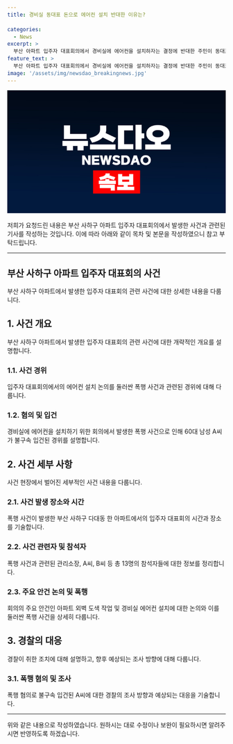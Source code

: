 ```yaml
---
title: 경비실 동대표 돈으로 에어컨 설치 반대한 이유는?

categories:
  - News
excerpt: >
  부산 아파트 입주자 대표회의에서 경비실에 에어컨을 설치하자는 결정에 반대한 주민이 동대표를 폭행해 경찰에 수사를 받고 있다. 폭행 혐의로 60대 남성 A씨가 불구속 입건됐으며, 동대표를 주먹으로 때린 혐의를 받고 있다. 주민 A씨는 술에 취한 상태에서 경비실 에어컨 설치와 외벽 도색에 불만을 제기하며 욕설을 퍼부었고, 이에 저항하던 동대표인 B씨가 폭행을 당했다. 경찰은 B씨가 진단서를 제출하면 A씨에 대한 상해 혐의로 변경될 수 있다고 밝혔다.
feature_text: >
  부산 아파트 입주자 대표회의에서 경비실에 에어컨을 설치하자는 결정에 반대한 주민이 동대표를 폭행해 경찰에 수사를 받고 있다. 폭행 혐의로 60대 남성 A씨가 불구속 입건됐으며, 동대표를 주먹으로 때린 혐의를 받고 있다. 주민 A씨는 술에 취한 상태에서 경비실 에어컨 설치와 외벽 도색에 불만을 제기하며 욕설을 퍼부었고, 이에 저항하던 동대표인 B씨가 폭행을 당했다. 경찰은 B씨가 진단서를 제출하면 A씨에 대한 상해 혐의로 변경될 수 있다고 밝혔다.
image: '/assets/img/newsdao_breakingnews.jpg'
---
```


<p><img src="/assets/img/newsdao_breakingnews.jpg" alt="firstkoreanews 속보" /></p>

<p>저희가 요청드린 내용은 부산 사하구 아파트 입주자 대표회의에서 발생한 사건과 관련된 기사를 작성하는 것입니다. 이에 따라 아래와 같이 목차 및 본문을 작성하였으니 참고 부탁드립니다.</p>

<hr />

<h2 data-ke-size="size26">부산 사하구 아파트 입주자 대표회의 사건</h2>

<p data-ke-size="size16">부산 사하구 아파트에서 발생한 입주자 대표회의 관련 사건에 대한 상세한 내용을 다룹니다.</p>

<h2>1. 사건 개요</h2>

<p data-ke-size="size16">부산 사하구 아파트에서 발생한 입주자 대표회의 관련 사건에 대한 개략적인 개요를 설명합니다.</p>

<h3>1.1. 사건 경위</h3>

<p data-ke-size="size16">입주자 대표회의에서의 에어컨 설치 논의를 둘러싼 폭행 사건과 관련된 경위에 대해 다룹니다.</p>

<h3>1.2. 혐의 및 입건</h3>

<p data-ke-size="size16">경비실에 에어컨을 설치하기 위한 회의에서 발생한 폭행 사건으로 인해 60대 남성 A씨가 불구속 입건된 경위를 설명합니다.</p>

<h2>2. 사건 세부 사항</h2>

<p data-ke-size="size16">사건 현장에서 벌어진 세부적인 사건 내용을 다룹니다.</p>

<h3>2.1. 사건 발생 장소와 시간</h3>

<p data-ke-size="size16">폭행 사건이 발생한 부산 사하구 다대동 한 아파트에서의 입주자 대표회의 시간과 장소를 기술합니다.</p>

<h3>2.2. 사건 관련자 및 참석자</h3>

<p data-ke-size="size16">폭행 사건과 관련된 관리소장, A씨, B씨 등 총 13명의 참석자들에 대한 정보를 정리합니다.</p>

<h3>2.3. 주요 안건 논의 및 폭행</h3>

<p data-ke-size="size16">회의의 주요 안건인 아파트 외벽 도색 작업 및 경비실 에어컨 설치에 대한 논의와 이를 둘러싼 폭행 사건을 상세히 다룹니다.</p>

<h2>3. 경찰의 대응</h2>

<p data-ke-size="size16">경찰이 취한 조치에 대해 설명하고, 향후 예상되는 조사 방향에 대해 다룹니다.</p>

<h3>3.1. 폭행 혐의 및 조사</h3>

<p data-ke-size="size16">폭행 혐의로 불구속 입건된 A씨에 대한 경찰의 조사 방향과 예상되는 대응을 기술합니다.</p>

<hr />

<p>위와 같은 내용으로 작성하였습니다. 원하시는 대로 수정이나 보완이 필요하시면 알려주시면 반영하도록 하겠습니다.</p>


